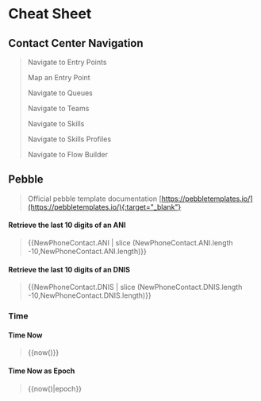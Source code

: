 # Cheat Sheet

## Contact Center Navigation

> Navigate to Entry Points
>
> Map an Entry Point
>
> Navigate to Queues
>
> Navigate to Teams
>
> Navigate to Skills
>
> Navigate to Skills Profiles
>
> Navigate to Flow Builder

## Pebble
> Official pebble template documentation [https://pebbletemplates.io/](https://pebbletemplates.io/){:target="_blank"}

#### Retrieve the last 10 digits of an ANI 
> \{\{NewPhoneContact.ANI | slice (NewPhoneContact.ANI.length -10,NewPhoneContact.ANI.length)\}\}

#### Retrieve the last 10 digits of an DNIS
> \{\{NewPhoneContact.DNIS | slice (NewPhoneContact.DNIS.length -10,NewPhoneContact.DNIS.length)\}\}




### Time

#### Time Now
> \{\{now()\}\}
#### Time Now as Epoch
> \{\{now()|epoch\}\}
